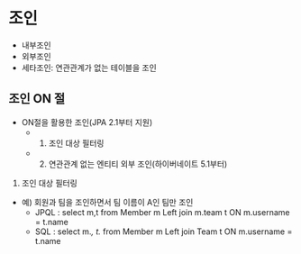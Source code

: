 # 조인 
- 내부조인
- 외부조인 
- 세타조인: 연관관계가 없는 테이블을 조인

## 조인 ON 절 
- ON절을 활용한 조인(JPA 2.1부터 지원)
  - 1. 조인 대상 필터링 
  - 2. 연관관계 없는 엔티티 외부 조인(하이버네이트 5.1부터)

1. 조인 대상 필터링   
- 예) 회원과 팀을 조인하면서 팀 이름이 A인 팀만 조인 
  - JPQL : select m,t from Member m Left join m.team t ON m.username = t.name
  - SQL : select m.*, t.* from Member m Left join Team t ON m.username = t.name
  
